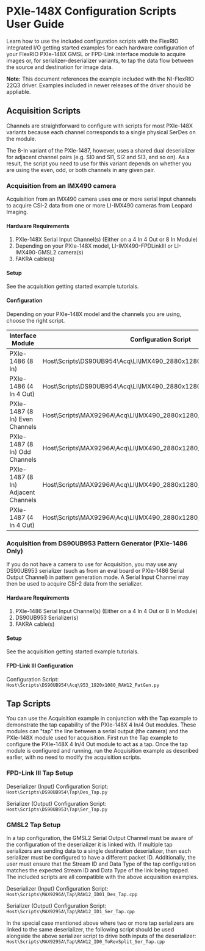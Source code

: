 # PXIe-148X Configuration Scripts User Guide

Learn how to use the included configuration scripts with the FlexRIO integrated I/O getting started examples for each hardware configuration of your FlexRIO PXIe-148X GMSL or FPD-Link interface module to acquire images or, for serializer-deserializer variants, to tap the data flow between the source and destination for image data.

**Note:** This document references the example included with the NI-FlexRIO 22Q3 driver. Examples included in newer releases of the driver should be appliable.

## Acquisition Scripts

Channels are straightforward to configure with scripts for most PXIe-148X variants because each channel corresponds to a single physical SerDes on the module.

The 8-In variant of the PXIe-1487, however, uses a shared dual deserializer for adjacent channel pairs (e.g. SI0 and SI1, SI2 and SI3, and so on). As a result, the script you need to use for this variant depends on whether you are using the even, odd, or both channels in any given pair.

### Acquisition from an IMX490 camera

Acquisition from an IMX490 camera uses one or more serial input channels to acquire CSI-2 data from one or more LI-IMX490 cameras from Leopard Imaging.

#### Hardware Requirements
1. PXIe-148X Serial Input Channel(s) (Either on a 4 In 4 Out or 8 In Module)
2. Depending on your PXIe-148X model, LI-IMX490-FPDLinkIII or LI-IMX490-GMSL2 camera(s)
3. FAKRA cable(s)

#### Setup
See the acquisition getting started example tutorials.

#### Configuration
Depending on your PXIe-148X model and the channels you are using, choose the right script.

| **Interface Module**               | **Configuration Script**                                                   |
|------------------------------------|----------------------------------------------------------------------------|
| PXIe-1486 (8 In)                   | Host\\Scripts\\DS90UB954\\Acq\\LI\\IMX490_2880x1280_RAW12.py               |
| PXIe-1486 (4 In 4 Out)           | Host\\Scripts\\DS90UB954\\Acq\\LI\\IMX490_2880x1280_RAW12.py               |
| PXIe-1487 (8 In) Even Channels     | Host\\Scripts\\MAX9296A\\Acq\\LI\\IMX490_2880x1280_RAW12_ID1_A.cpp         |
| PXIe-1487 (8 In) Odd Channels      | Host\\Scripts\\MAX9296A\\Acq\\LI\\IMX490_2880x1280_RAW12_ID1_B.cpp         |
| PXIe-1487 (8 In) Adjacent Channels | Host\\Scripts\\MAX9296A\\Acq\\LI\\IMX490_2880x1280_RAW12_ID01_RevSplit.cpp |
| PXIe-1487 (4 In 4 Out)           | Host\\Scripts\\MAX9296A\\Acq\\LI\\IMX490_2880x1280_RAW12_ID1_B.cpp         |

### Acquisition from DS90UB953 Pattern Generator (PXIe-1486 Only)

If you do not have a camera to use for Acquisition, you may use any DS90UB953 serializer (such as from an eval board or PXIe-1486 Serial Output Channel) in pattern generation mode. A Serial Input Channel may then be used to acquire CSI-2 data from the serializer.

#### Hardware Requirements
1. PXIe-1486 Serial Input Channel(s) (Either on a 4 In 4 Out or 8 In Module)
2. DS90UB953 Serializer(s)
3. FAKRA cable(s)

#### Setup
See the acquisition getting started example tutorials.

#### FPD-Link III Configuration
Configuration Script: `Host\Scripts\DS90UB954\Acq\953_1920x1080_RAW12_PatGen.py`

## Tap Scripts

You can use the Acquisition example in conjunction with the Tap example to demonstrate the tap capability of the PXIe-148X 4 In/4 Out modules. These modules can "tap" the line between a serial output (the camera) and the PXIe-148X module used for acquisition. First run the Tap example to configure the PXIe-148X 4 In/4 Out module to act as a tap. Once the tap module is configured and running, run the Acquisition example as described earlier, with no need to modify the acquisition scripts.

### FPD-Link III Tap Setup
Deserializer (Input) Configuration Script: `Host\Scripts\DS90UB954\Tap\Des_Tap.py`

Serializer (Output) Configuration Script:  `Host\Scripts\DS90UB953\Tap\Ser_Tap.py`

### GMSL2 Tap Setup
In a tap configuration, the GMSL2 Serial Output Channel must be aware of the configuration of the deserializer it is linked with. If multiple tap serializers are sending data to a single destination deserializer, then each serializer must be configured to have a different packet ID. Additionally, the user must ensure that the Stream ID and Data Type of the tap configuration matches the expected Stream ID and Data Type of the link being tapped. The included scripts are all compatible with the above acquisition examples.

Deserializer (Input) Configuration Script: `Host\Scripts\MAX9296A\Tap\RAW12_ID01_Des_Tap.cpp`

Serializer (Output) Configuration Script: `Host\Scripts\MAX9295A\Tap\RAW12_ID1_Ser_Tap.cpp`

In the special case mentioned above where two or more tap serializers are linked to the same deserializer, the following script should be used alongside the above serializer script to drive both inputs of the deserializer:
`Host\Scripts\MAX9295A\Tap\RAW12_ID0_ToRevSplit_Ser_Tap.cpp`
